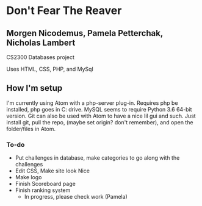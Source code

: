 # Don't Fear The Reaver
## Morgen Nicodemus, Pamela Petterchak, Nicholas Lambert

CS2300 Databases project

Uses HTML, CSS, PHP, and MySql

How I'm setup
----------------------
I'm currently using Atom with a php-server plug-in. Requires php be installed, php goes in C: drive. MySQL seems to require Python 3.6 64-bit version. Git can also be used with Atom to have a nice lil gui and such. Just install git, pull the repo, (maybe set origin? don't remember), and open the folder/files in Atom.

### To-do
- Put challenges in database, make categories to go along with the challenges
- Edit CSS, Make site look Nice
- Make logo
- Finish Scoreboard page
- Finish ranking system
    - In progress, please check work (Pamela)
